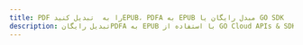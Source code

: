 ---title: PDF را به  تبدیل کنیدEPUB، PDFA به EPUB مبدل رایگان یا GO SDKdescription: تبدیل رایگانPDFA به EPUB با استفاده از GO Cloud APIs & SDK همچنین اسناد PDF را در Cloud ایجاد، ویرایش و رندر کنید.---